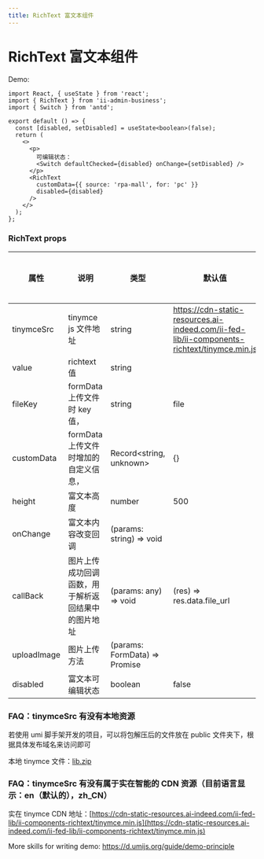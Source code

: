 ```yaml
---
title: RichText 富文本组件
---
```


# RichText 富文本组件

Demo:

```tsx
import React, { useState } from 'react';
import { RichText } from 'ii-admin-business';
import { Switch } from 'antd';

export default () => {
  const [disabled, setDisabled] = useState<boolean>(false);
  return (
    <>
      <p>
        可编辑状态：
        <Switch defaultChecked={disabled} onChange={setDisabled} />
      </p>
      <RichText
        customData={{ source: 'rpa-mall', for: 'pc' }}
        disabled={disabled}
      />
    </>
  );
};
```

### RichText props

| 属性        | 说明                                               | 类型                          | 默认值                                                                                      | 是否必传 | 版本 |
| ----------- | -------------------------------------------------- | ----------------------------- | ------------------------------------------------------------------------------------------- | -------- | ---- |
| tinymceSrc  | tinymce js 文件地址                                | string                        | https://cdn-static-resources.ai-indeed.com/ii-fed-lib/ii-components-richtext/tinymce.min.js | 否       |      |
| value       | richtext 值                                        | string                        |                                                                                             | 否       |      |
| fileKey     | formData 上传文件时 key 值，                       | string                        | file                                                                                        | 否       |      |
| customData  | formData 上传文件时增加的自定义信息，              | Record<string, unknown>       | {}                                                                                          | 否       |      |
| height      | 富文本高度                                         | number                        | 500                                                                                         | 否       |      |
| onChange    | 富文本内容改变回调                                 | (params: string) => void      |                                                                                             | 否       |      |
| callBack    | 图片上传成功回调函数，用于解析返回结果中的图片地址 | (params: any) => void         | (res) => res.data.file_url                                                                  | 否       |      |
| uploadImage | 图片上传方法                                       | (params: FormData) => Promise |                                                                                             | 否       |      |
| disabled    | 富文本可编辑状态                                   | boolean                       | false                                                                                       | 否       |      |

### FAQ：tinymceSrc 有没有本地资源

若使用 umi 脚手架开发的项目，可以将包解压后的文件放在 public 文件夹下，根据具体发布域名来访问即可

本地 tinymce 文件：[lib.zip](https://lagrangelabs.github.io/ii-admin-business/lib.zip)

### FAQ：tinymceSrc 有没有属于实在智能的 CDN 资源（目前语言显示：en（默认的），zh_CN）

实在 tinymce CDN 地址：[https://cdn-static-resources.ai-indeed.com/ii-fed-lib/ii-components-richtext/tinymce.min.js](https://cdn-static-resources.ai-indeed.com/ii-fed-lib/ii-components-richtext/tinymce.min.js)

More skills for writing demo: https://d.umijs.org/guide/demo-principle
